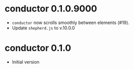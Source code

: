 # conductor 0.1.0.9000

* `conductor` now scrolls smoothly between elements (#19). 
* Update `shepherd.js` to v.10.0.0

# conductor 0.1.0

* Initial version

